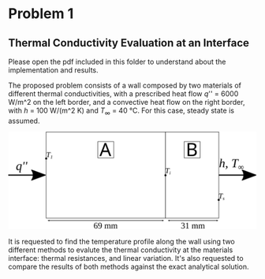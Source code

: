 # Problem 1

## Thermal Conductivity Evaluation at an Interface

Please open the pdf included in this folder to understand about the implementation and results.

The proposed problem consists of a wall composed by two materials
of different thermal conductivities, with a prescribed heat flow *q*'' = 6000 W/m^2
on the left border, and a convective heat flow on the right border, with *h* = 100 W/(m^2 K) and *T*<sub>∞</sub> = 40 °C. For this case, steady state is assumed.

![Problem representation.](figures/problema.svg)

It is requested to find the temperature profile along the wall using two different methods to evalute the thermal conductivity at the materials interface: thermal resistances, and linear variation. It's also requested to compare the results of both methods against the exact analytical solution.

